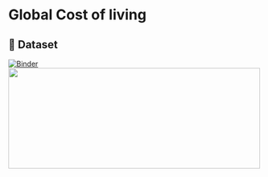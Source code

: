 # Global Cost of living
## :file_folder: Dataset
[![Binder](https://mybinder.org/badge_logo.svg)](https://mybinder.org/v2/gh/Aymenrs/Project0/main)
<br>
<img src='https://www.apbt.org.tn/wp-content/uploads/2016/12/population-logo-scaled.jpg' height='200px' width='500'>